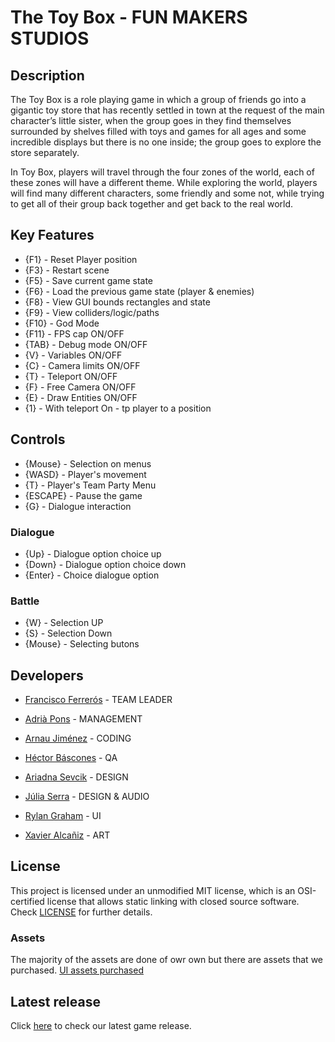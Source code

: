 # The Toy Box - FUN MAKERS STUDIOS

## Description

The Toy Box is a role playing game in which a group of friends go into a gigantic toy store that has recently settled in town at the request of the main character’s little sister, when the group goes in they find themselves surrounded by shelves filled with toys and games for all ages and some incredible displays but there is no one inside; the group goes to explore the store separately.

In Toy Box, players will travel through the four zones of the world, each of these zones will have a different theme. While exploring the world, players will find many different characters, some friendly and some not, while trying to get all of their group back together and get back to the real world.

## Key Features

 - {F1} - Reset Player position
 - {F3} - Restart scene
 - {F5} - Save current game state
 - {F6} - Load the previous game state (player & enemies)
 - {F8} - View GUI bounds rectangles and state
 - {F9} - View colliders/logic/paths
 - {F10} - God Mode
 - {F11} - FPS cap ON/OFF
 - {TAB} - Debug mode ON/OFF
 - {V} - Variables ON/OFF
 - {C} - Camera limits ON/OFF
 - {T} - Teleport ON/OFF
 - {F} - Free Camera ON/OFF
 - {E} - Draw Entities ON/OFF
 - {1} - With teleport On - tp player to a position

## Controls

 - {Mouse} - Selection on menus
 - {WASD} - Player's movement
 - {T} - Player's Team Party Menu
 - {ESCAPE} - Pause the game
 - {G} - Dialogue interaction

### Dialogue
 - {Up} - Dialogue option choice up
 - {Down} - Dialogue option choice down
 - {Enter} - Choice dialogue option

### Battle
 - {W} - Selection UP
 - {S} - Selection Down
 - {Mouse} - Selecting butons

## Developers

- [Francisco Ferrerós](https://github.com/kikofp02) - TEAM LEADER

- [Adrià Pons](https://github.com/AdriaPm) - MANAGEMENT

- [Arnau Jiménez](https://github.com/Historn) - CODING

- [Héctor Báscones](https://github.com/Hekbas) - QA 

- [Ariadna Sevcik](https://github.com/AriSevcik) - DESIGN 

- [Júlia Serra](https://github.com/softdrawss) - DESIGN & AUDIO

- [Rylan Graham](https://github.com/RylanJGraham) - UI

- [Xavier Alcañiz](https://github.com/StarvinXarvin) - ART

## License

This project is licensed under an unmodified MIT license, which is an OSI-certified license that allows static linking with closed source software. Check [LICENSE](https://mit-license.org/) for further details.

### Assets

The majority of the assets are done of owr own but there are assets that we purchased.
[UI assets purchased](https://limezu.itch.io/modernuserinterface)

## Latest release

 Click [here](https://github.com/Fun-Makers-Studios/Project2_TheToyBox/releases) to check our latest game release.

